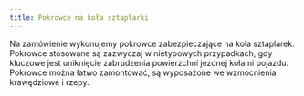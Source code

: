 ```yaml
---
title: Pokrowce na koła sztaplarki
---
```


Na zamówienie wykonujemy pokrowce zabezpieczające na koła sztaplarek. Pokrowce
stosowane są zazwyczaj w nietypowych przypadkach, gdy kluczowe jest uniknięcie
zabrudzenia powierzchni jezdnej kołami pojazdu. Pokrowce można łatwo zamontować,
są wyposażone we wzmocnienia krawędziowe i rzepy.
